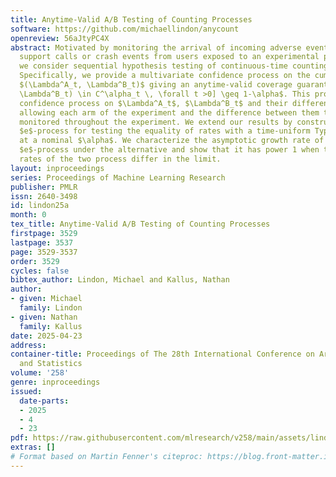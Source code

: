 ```yaml
---
title: Anytime-Valid A/B Testing of Counting Processes
software: https://github.com/michaellindon/anycount
openreview: 56aJtyPC4X
abstract: Motivated by monitoring the arrival of incoming adverse events such as customer
  support calls or crash events from users exposed to an experimental product change,
  we consider sequential hypothesis testing of continuous-time counting processes.
  Specifically, we provide a multivariate confidence process on the cumulative rates
  $(\Lambda^A_t, \Lambda^B_t)$ giving an anytime-valid coverage guarantee $\mathbb{P}[(\Lambda^A_t,
  \Lambda^B_t) \in C^\alpha_t \, \forall t >0] \geq 1-\alpha$. This provides simultaneous
  confidence process on $\Lambda^A_t$, $\Lambda^B_t$ and their difference $\Lambda^B_t-\Lambda^A_t$,
  allowing each arm of the experiment and the difference between them to be safely
  monitored throughout the experiment. We extend our results by constructing a closed-form
  $e$-process for testing the equality of rates with a time-uniform Type-I error guarantee
  at a nominal $\alpha$. We characterize the asymptotic growth rate of the proposed
  $e$-process under the alternative and show that it has power 1 when the average
  rates of the two process differ in the limit.
layout: inproceedings
series: Proceedings of Machine Learning Research
publisher: PMLR
issn: 2640-3498
id: lindon25a
month: 0
tex_title: Anytime-Valid A/B Testing of Counting Processes
firstpage: 3529
lastpage: 3537
page: 3529-3537
order: 3529
cycles: false
bibtex_author: Lindon, Michael and Kallus, Nathan
author:
- given: Michael
  family: Lindon
- given: Nathan
  family: Kallus
date: 2025-04-23
address:
container-title: Proceedings of The 28th International Conference on Artificial Intelligence
  and Statistics
volume: '258'
genre: inproceedings
issued:
  date-parts:
  - 2025
  - 4
  - 23
pdf: https://raw.githubusercontent.com/mlresearch/v258/main/assets/lindon25a/lindon25a.pdf
extras: []
# Format based on Martin Fenner's citeproc: https://blog.front-matter.io/posts/citeproc-yaml-for-bibliographies/
---
```

